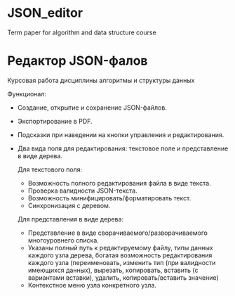 # JSON_editor

Term paper for algorithm and data structure course

# Редактор JSON-фалов

Курсовая работа дисциплины алгоритмы и структуры данных

Функционал:

* Создание, открытие и сохранение JSON-файлов.
* Экспортирование в PDF.
* Подсказки при наведении на кнопки управления и редактирования.
* Два вида поля для редактирования: текстовое поле и представление в виде дерева.

  Для текстового поля:
  * Возможность полного редактирования файла в виде текста.
  * Проверка валидности JSON-текста.
  * Возможность минифицировать/форматировать текст.
  * Синхронизация с деревом.
  
  Для представления в виде дерева:
  * Представление в виде сворачиваемого/разворачиваемого многоуровнего списка.
  * Указаны полный путь к редактируемому файлу, типы данных каждого узла дерева, богатая возможность редактирования каждого узла (переименовать, изменить тип (при валидности имеющихся данных), вырезать, копировать, вставить (с вариантами вставки), удалить, копировать/вставить значение)
  * Контекстное меню узла конкретного узла.
